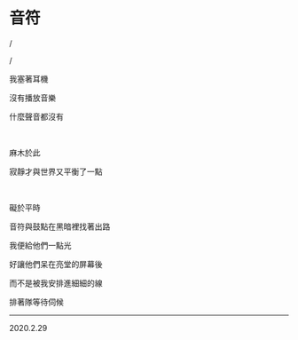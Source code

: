 # 音符

/

/

我塞著耳機

沒有播放音樂

什麼聲音都沒有

<br>

麻木於此

寂靜才與世界又平衡了一點

<br>

礙於平時

音符與鼓點在黑暗裡找著出路

我便給他們一點光

好讓他們呆在亮堂的屏幕後

而不是被我安排進細細的線

排著隊等待伺候

---

2020.2.29